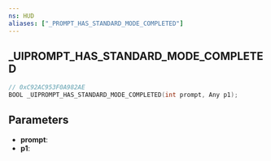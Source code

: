 ```yaml
---
ns: HUD
aliases: ["_PROMPT_HAS_STANDARD_MODE_COMPLETED"]
---
```

## _UIPROMPT_HAS_STANDARD_MODE_COMPLETED

```c
// 0xC92AC953F0A982AE
BOOL _UIPROMPT_HAS_STANDARD_MODE_COMPLETED(int prompt, Any p1);
```

## Parameters
* **prompt**:
* **p1**:
